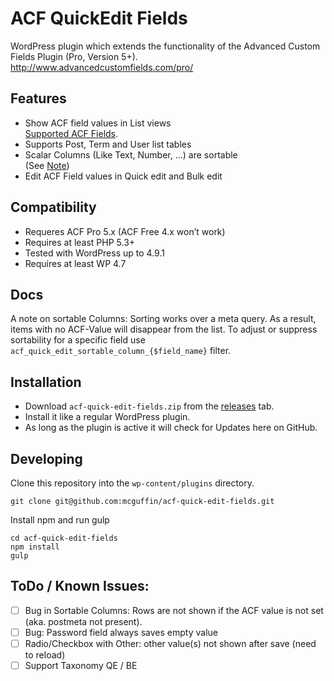 ACF QuickEdit Fields
====================

WordPress plugin which extends the functionality of the Advanced Custom Fields Plugin (Pro, Version 5+).  
http://www.advancedcustomfields.com/pro/

Features
--------
 - Show ACF field values in List views  
   [Supported ACF Fields](https://github.com/mcguffin/acf-quick-edit-fields/wiki/Supported-ACF-Fields).
 - Supports Post, Term and User list tables
 - Scalar Columns (Like Text, Number, ...) are sortable  
   (See [Note](#known-issues))
 - Edit ACF Field values in Quick edit and Bulk edit

Compatibility
-------------
 - Requeres ACF Pro 5.x (ACF Free 4.x won’t work)
 - Requires at least PHP 5.3+
 - Tested with WordPress up to 4.9.1
 - Requires at least WP 4.7

Docs
----

A note on sortable Columns: Sorting works over a meta query. As a result, items
with no ACF-Value will disappear from the list. To adjust or suppress sortability
for a specific field use `acf_quick_edit_sortable_column_{$field_name}` filter.


Installation
------------

 - Download `acf-quick-edit-fields.zip` from the [releases](../../releases/latest) tab.
 - Install it like a regular WordPress plugin.
 - As long as the plugin is active it will check for Updates here on GitHub.


Developing
----------

Clone this repository into the `wp-content/plugins` directory.

    git clone git@github.com:mcguffin/acf-quick-edit-fields.git

Install npm and run gulp

    cd acf-quick-edit-fields
    npm install
    gulp


ToDo / Known Issues:
-----
 - [ ] Bug in Sortable Columns: Rows are not shown if the ACF value is not set (aka. postmeta not present).
 - [ ] Bug: Password field always saves empty value
 - [ ] Radio/Checkbox with Other: other value(s) not shown after save (need to reload)
 - [ ] Support Taxonomy QE / BE
